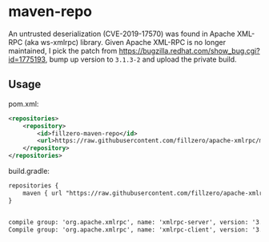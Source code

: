 # maven-repo
An untrusted deserialization (CVE-2019-17570) was found in Apache XML-RPC (aka ws-xmlrpc) library.
Given Apache XML-RPC is no longer maintained, I pick the patch from https://bugzilla.redhat.com/show_bug.cgi?id=1775193,
bump up version to `3.1.3-2` and upload the private build.

## Usage
pom.xml:
```xml
<repositories>
    <repository>
        <id>fillzero-maven-repo</id>
        <url>https://raw.githubusercontent.com/fillzero/apache-xmlrpc/master/maven-repo/repository</url>
    </repository>
</repositories>
```


build.gradle:
```xml
repositories {
    maven { url "https://raw.githubusercontent.com/fillzero/apache-xmlrpc/master/maven-repo/repository" }
}


compile group: 'org.apache.xmlrpc', name: 'xmlrpc-server', version: '3.1.3-2'
Compile group: 'org.apache.xmlrpc', name: 'xmlrpc-client', version: '3.1.3-2'
```
